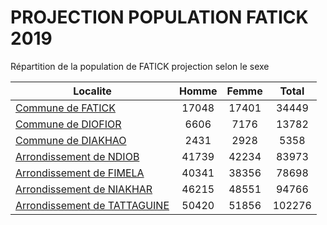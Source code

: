 # PROJECTION POPULATION FATICK 2019
	
Répartition de la population de FATICK projection selon le sexe
	
| Localite  | Homme | Femme | Total |
| --------- |:-----:|:-----:|:-----:|
| [Commune de FATICK](FATICK) | 17048 | 17401 | 34449 |
| [Commune de DIOFIOR](DIOFIOR) | 6606 | 7176 | 13782 |
| [Commune de DIAKHAO](DIAKHAO) | 2431 | 2928 | 5358 |
| [Arrondissement de NDIOB](NDIOB) | 41739 | 42234 | 83973 |
| [Arrondissement de FIMELA](FIMELA) | 40341 | 38356 | 78698 |
| [Arrondissement de NIAKHAR](NIAKHAR) | 46215 | 48551 | 94766 |
| [Arrondissement de TATTAGUINE](TATTAGUINE) | 50420 | 51856 | 102276 |
